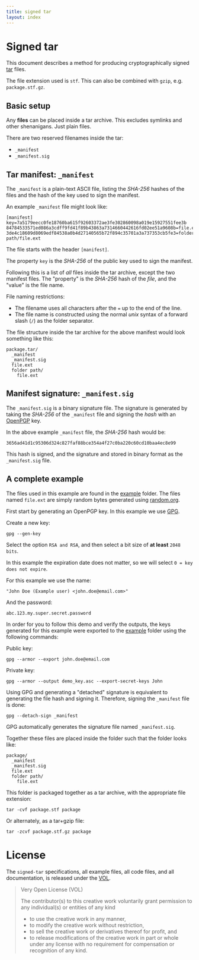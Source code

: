 ```yaml
---
title: signed tar
layout: index
---
```


# Signed tar

This document describes a method for producing cryptographically
signed [tar](https://en.wikipedia.org/wiki/Tar_%28computing%29) files.

The file extension used is `stf`. This can also be combined with `gzip`,
e.g. `package.stf.gz`.

## Basic setup

Any **files** can be placed inside a tar archive. This excludes
symlinks and other shenanigans. Just plain files.

There are two reserved filenames inside the tar:

* `_manifest`
* `_manifest.sig`

## Tar manifest: `_manifest`

The `_manifest` is a plain-text ASCII file, listing the *SHA-256*
hashes of the files and the hash of the key used to sign the manifest.

An example `_manifest` file might look like:

```
[manifest]
key=7a5179eecc0fe18760ba615f92603372ae3fe302860098a019e15927551fee3b
84784533571ed086a3cdff9fd41f89b43863a7314660442616fd02ee51a9608b=file.ext
3de4c18609d8069edf84538a0b4d27140565b72f894c35701a3a737353cb5fe3=folder path/file.ext
```

The file starts with the header `[manifest]`.

The property `key` is the *SHA-256* of the public key used to sign
the manifest.

Following this is a list of *all* files inside the tar archive,
except the two manifest files. The "property" is the *SHA-256* hash
of the *file*, and the "value" is the file name.

File naming restrictions:

* The filename uses all characters after the `=` up to the end of the line.
* The file name is constructed using the normal *unix* syntax of a forward
	slash (`/`) as the folder separator.

The file structure inside the tar archive for the above manifest would
look something like this:

```
package.tar/
  _manifest
  _manifest.sig
  file.ext
  folder path/
    file.ext
```

## Manifest signature: `_manifest.sig`

The `_manifest.sig` is a binary signature file. The signature is generated
by taking the *SHA-256* of the `_manifest` file and signing the *hash*
with an [OpenPGP](https://en.wikipedia.org/wiki/Pretty_Good_Privacy) key.

In the above example `_manifest` file, the *SHA-256* hash would be:

```
3656ad41d1c95306d324c827faf88bce354a4f27c0ba220c60cd10baa4ec8e99
```

This hash is signed, and the signature and stored in binary format as
the `_manifest.sig` file.

## A complete example

The files used in this example are found in the
[example](https://github.com/sdmp/signed-tar/tree/master/example)
folder. The files named `file.ext` are simply random bytes
generated using [random.org](http://random.org).

First start by generating an OpenPGP key. In this example we use [GPG](https://www.gnupg.org/).

Create a new key:

```
gpg --gen-key
```

Select the option `RSA and RSA`, and then select a bit size
of **at least** `2048 bits`.

In this example the expiration date does not matter, so we
will select `0 = key does not expire`.

For this example we use the name:

```
"John Doe (Example user) <john.doe@email.com>"
```

And the password:

```
abc.123.my.super.secret.password
```

In order for you to follow this demo and verify the outputs, the keys
generated for this example were exported to the [example](./example/)
folder using the following commands:

Public key:

```
gpg --armor --export john.doe@email.com
```

Private key:

```
gpg --armor --output demo_key.asc --export-secret-keys John
```

Using GPG and generating a "detached" signature is equivalent
to generating the file hash and signing it. Therefore, signing
the `_manifest` file is done:

```
gpg --detach-sign _manifest
```

GPG automatically generates the signature file named `_manifest.sig`.

Together these files are placed inside the folder such that
the folder looks like:

```
package/
  _manifest
  _manifest.sig
  file.ext
  folder path/
    file.ext
```

This folder is packaged together as a tar archive, with the
appropriate file extension:

```
tar -cvf package.stf package
```

Or alternately, as a tar+gzip file:

```
tar -zcvf package.stf.gz package
```

# License

The `signed-tar` specifications, all example files, all code files,
and all documentation, is released under the [VOL](http://veryopenlicense.com/).

> Very Open License (VOL)
>
> The contributor(s) to this creative work voluntarily grant permission
> to any individual(s) or entities of any kind
> - to use the creative work in any manner,
> - to modify the creative work without restriction,
> - to sell the creative work or derivatives thereof for profit, and
> - to release modifications of the creative work in part or whole under any license
> with no requirement for compensation or recognition of any kind.
